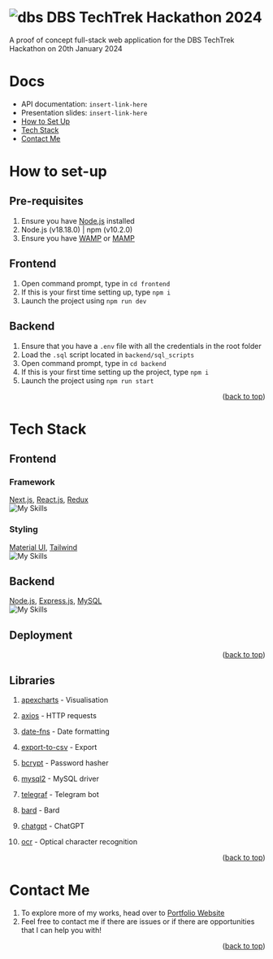<a name="readme-top"></a>
# ![dbs](https://github.com/ahloytan/dbs-techtrek/assets/28771440/3e0d3888-bfb9-4600-b832-d4ced17574b7) DBS TechTrek Hackathon 2024 
A proof of concept full-stack web application for the DBS TechTrek Hackathon on 20th January 2024

# Docs
- API documentation: `insert-link-here`
- Presentation slides: `insert-link-here`
- [How to Set Up](#how-to-set-up)
- [Tech Stack](#tech-stack)
- [Contact Me](#contact-me)

# How to set-up

## Pre-requisites
1. Ensure you have [Node.js](https://nodejs.org/en/download) installed
2. Node.js (v18.18.0) | npm (v10.2.0)
3. Ensure you have [WAMP](https://www.wampserver.com/en/) or [MAMP](https://www.mamp.info/en/downloads/)


## Frontend
1. Open command prompt, type in `cd frontend`
2. If this is your first time setting up, type `npm i`
3. Launch the project using `npm run dev`

## Backend
1. Ensure that you have a `.env` file with all the credentials in the root folder
2. Load the `.sql` script located in `backend/sql_scripts`
3. Open command prompt, type in `cd backend`
4. If this is your first time setting up the project, type `npm i`
5. Launch the project using `npm run start`

<p align="right">(<a href="#readme-top">back to top</a>)</p>

# Tech Stack

## Frontend
### Framework
[Next.js](https://nextjs.org/), [React.js](https://react.dev/), [Redux](https://redux.js.org/) <br>
![My Skills](https://skillicons.dev/icons?i=next,react,redux&perline=3)

### Styling
[Material UI](https://mui.com/), [Tailwind](https://tailwindcss.com/) <br>
![My Skills](https://skillicons.dev/icons?i=materialui,tailwind&perline=3)

## Backend
[Node.js](https://nodejs.org/en), [Express.js](https://expressjs.com/), [MySQL](https://www.mysql.com/) <br>
![My Skills](https://skillicons.dev/icons?i=nodejs,express,mysql&perline=3)

## Deployment

<p align="right">(<a href="#readme-top">back to top</a>)</p>

## Libraries
1. [apexcharts](https://apexcharts.com/) - Visualisation
2. [axios](https://www.npmjs.com/package/axios) - HTTP requests
3. [date-fns](https://www.npmjs.com/package/date-fns) - Date formatting
4. [export-to-csv](https://www.npmjs.com/package/export-to-csv) - Export

5. [bcrypt](https://www.npmjs.com/package/bcrypt) - Password hasher
6. [mysql2](https://www.npmjs.com/package/mysql2) - MySQL driver
7. [telegraf](https://www.npmjs.com/package/telegraf) - Telegram bot
8. [bard](https://www.npmjs.com/package/bard-ai-google) - Bard
9. [chatgpt](https://github.com/PawanOsman/ChatGPT) - ChatGPT
10. [ocr](https://www.npmjs.com/package/ocr-space-api-wrapper) - Optical character recognition

<p align="right">(<a href="#readme-top">back to top</a>)</p>

# Contact Me
1. To explore more of my works, head over to [Portfolio Website](https://ahloytan.netlify.app)
2. Feel free to contact me if there are issues or if there are opportunities that I can help you with!

<p align="right">(<a href="#readme-top">back to top</a>)</p>
